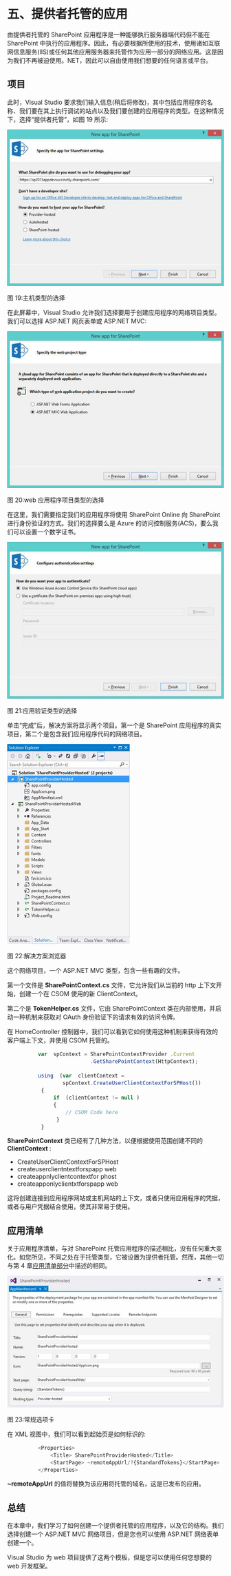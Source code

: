 # 五、提供者托管的应用

由提供者托管的 SharePoint 应用程序是一种能够执行服务器端代码但不能在 SharePoint 中执行的应用程序。因此，有必要根据所使用的技术，使用诸如互联网信息服务(IIS)或任何其他应用服务器来托管作为应用一部分的网络应用。这是因为我们不再被迫使用。NET，因此可以自由使用我们想要的任何语言或平台。

## 项目

此时，Visual Studio 要求我们输入信息(稍后将修改)，其中包括应用程序的名称、我们要在其上执行调试的站点以及我们要创建的应用程序的类型。在这种情况下，选择“提供者托管”，如图 19 所示:

![](img/image021.jpg)

图 19:主机类型的选择

在此屏幕中，Visual Studio 允许我们选择要用于创建应用程序的网络项目类型。我们可以选择 ASP.NET 网页表单或 ASP.NET MVC:

![](img/image022.jpg)

图 20:web 应用程序项目类型的选择

在这里，我们需要指定我们的应用程序将使用 SharePoint Online 向 SharePoint 进行身份验证的方式。我们的选择要么是 Azure 的访问控制服务(ACS)，要么我们可以设置一个数字证书。

![](img/image023.jpg)

图 21:应用验证类型的选择

单击“完成”后，解决方案将显示两个项目。第一个是 SharePoint 应用程序的真实项目，第二个是包含我们应用程序代码的网络项目。

![](img/image024.jpg)

图 22:解决方案浏览器

这个网络项目，一个 ASP.NET MVC 类型，包含一些有趣的文件。

第一个文件是 **SharePointContext.cs** 文件，它允许我们从当前的 http 上下文开始，创建一个在 CSOM 使用的新 ClientContext。

第二个是 **TokenHelper.cs** 文件，它由 SharePointContext 类在内部使用，并启动一种机制来获取对 OAuth 身份验证下的请求有效的访问令牌。

在 HomeController 控制器中，我们可以看到它如何使用这种机制来获得有效的客户端上下文，并使用 CSOM 托管的。

```js
          var  spContext = SharePointContextProvider .Current
                           .GetSharePointContext(HttpContext);

          using  (var  clientContext =
                  spContext.CreateUserClientContextForSPHost())
           {
               if  (clientContext != null )
               {
                   // CSOM Code here
                }
           }

```

**SharePointContext** 类已经有了几种方法，以便根据使用范围创建不同的 **ClientContext** :

*   CreateUserClientContextForSPHost
*   createuserclientntextforspapp web
*   createappnlyclientcontextfor phost
*   createapponlyclientxtforspapp web

这将创建连接到应用程序网站或主机网站的上下文，或者只使用应用程序的凭据，或者与用户凭据结合使用，使其非常易于使用。

## 应用清单

关于应用程序清单，与对 SharePoint 托管应用程序的描述相比，没有任何重大变化。如您所见，不同之处在于托管类型，它被设置为提供者托管。然而，其他一切与第 4 章[应用清单部分](04.html#_App_Manifest)中描述的相同。

![](img/image025.jpg)

图 23:常规选项卡

在 XML 视图中，我们可以看到起始页是如何标识的:

```js
          <Properties>
              <Title> SharePointProviderHosted</Title>
              <StartPage> ~remoteAppUrl/?{StandardTokens}</StartPage>
          </Properties>

```

**~remoteAppUrl** 的值将替换为该应用将托管的域名，这是已发布的应用。

## 总结

在本章中，我们学习了如何创建一个提供者托管的应用程序，以及它的结构。我们选择创建一个 ASP.NET MVC 网络项目，但是您也可以使用 ASP.NET 网络表单创建一个。

Visual Studio 为 web 项目提供了这两个模板，但是您可以使用任何您想要的 web 开发框架。